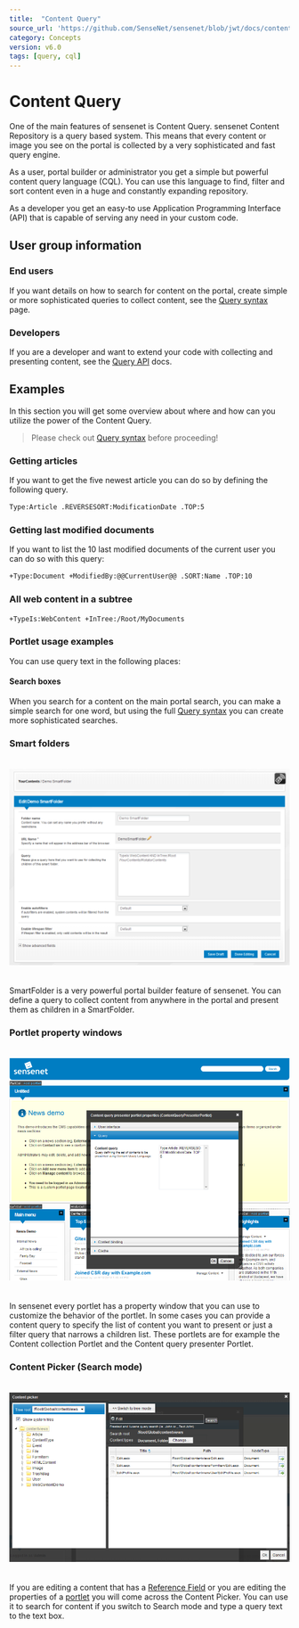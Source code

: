 ```yaml
---
title:  "Content Query"
source_url: 'https://github.com/SenseNet/sensenet/blob/jwt/docs/content-query.md'
category: Concepts
version: v6.0
tags: [query, cql]
---
```


# Content Query

One of the main features of sensenet is Content Query. sensenet Content Repository is a query based system. This means that every content or image you see on the portal is collected by a very sophisticated and fast query engine.

As a user, portal builder or administrator you get a simple but powerful content query language (CQL). You can use this language to find, filter and sort content even in a huge and constantly expanding repository.

As a developer you get an easy-to use Application Programming Interface (API) that is capable of serving any need in your custom code.

## User group information

### End users

If you want details on how to search for content on the portal, create simple or more sophisticated queries to collect content, see the [Query syntax](query-syntax.md) page.

### Developers

If you are a developer and want to extend your code with collecting and presenting content, see the [Query API](query-api.md) docs.

## Examples

In this section you will get some overview about where and how can you utilize the power of the Content Query.

> Please check out [Query syntax](query-syntax.md) before proceeding!

### Getting articles

If you want to get the five newest article you can do so by defining the following query.

```bash
Type:Article .REVERSESORT:ModificationDate .TOP:5
```

### Getting last modified documents

If you want to list the 10 last modified documents of the current user you can do so with this query:

```bash
+Type:Document +ModifiedBy:@@CurrentUser@@ .SORT:Name .TOP:10
```

### All web content in a subtree

```bash
+TypeIs:WebContent +InTree:/Root/MyDocuments
```

### Portlet usage examples

You can use query text in the following places:

#### Search boxes

When you search for a content on the main portal search, you can make a simple search for one word, but using the full [Query syntax](query-syntax.md) you can create more sophisticated searches.

### Smart folders

<img src="https://raw.githubusercontent.com/SenseNet/sensenet/master/docs/images/Demo-smartfolder.png" style="margin: 20px auto" />

SmartFolder is a very powerful portal builder feature of sensenet. You can define a query to collect content from anywhere in the portal and present them as children in a SmartFolder.

### Portlet property windows

<img src="https://raw.githubusercontent.com/SenseNet/sensenet/master/docs/images/QueryPortletProperties.png" style="margin: 20px auto" />

In sensenet every portlet has a property window that you can use to customize the behavior of the portlet. In some cases you can provide a content query to specify the list of content you want to present or just a filter query that narrows a children list. These portlets are for example the Content collection Portlet and the Content query presenter Portlet.

### Content Picker (Search mode)

<img src="https://raw.githubusercontent.com/SenseNet/sensenet/master/docs/images/QueryContentPicker.png" style="margin: 20px auto" />

If you are editing a content that has a [Reference Field](reference-field.md) or you are editing the properties of a [portlet](portlet.md) you will come across the Content Picker. You can use it to search for content if you switch to Search mode and type a query text to the text box.